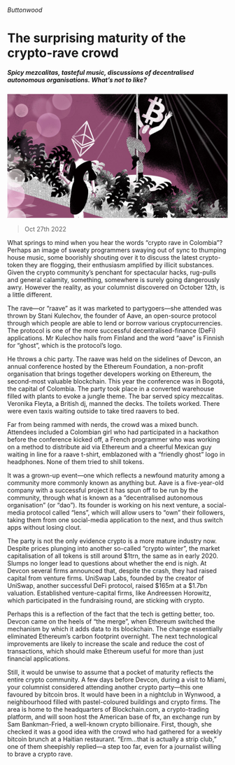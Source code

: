 ###### Buttonwood

# The surprising maturity of the crypto-rave crowd 

##### Spicy mezcalitas, tasteful music, discussions of decentralised autonomous organisations. What’s not to like? 

![image](images/20221029_FND002.jpg) 

> Oct 27th 2022 

What springs to mind when you hear the words “crypto rave in Colombia”? Perhaps an image of sweaty programmers swaying out of sync to thumping house music, some boorishly shouting over it to discuss the latest crypto-token they are flogging, their enthusiasm amplified by illicit substances. Given the crypto community’s penchant for spectacular hacks, rug-pulls and general calamity, something, somewhere is surely going dangerously awry. However the reality, as your columnist discovered on October 12th, is a little different. 

The rave—or “raave” as it was marketed to partygoers—she attended was thrown by Stani Kulechov, the founder of Aave, an open-source protocol through which people are able to lend or borrow various cryptocurrencies. The protocol is one of the more successful decentralised-finance (DeFi) applications. Mr Kulechov hails from Finland and the word “aave” is Finnish for “ghost”, which is the protocol’s logo. 

He throws a chic party. The raave was held on the sidelines of Devcon, an annual conference hosted by the Ethereum Foundation, a non-profit organisation that brings together developers working on Ethereum, the second-most valuable blockchain. This year the conference was in Bogotá, the capital of Colombia. The party took place in a converted warehouse filled with plants to evoke a jungle theme. The bar served spicy mezcalitas. Veronika Fleyta, a British dj, manned the decks. The toilets worked. There were even taxis waiting outside to take tired raavers to bed.

Far from being rammed with nerds, the crowd was a mixed bunch. Attendees included a Colombian girl who had participated in a hackathon before the conference kicked off, a French programmer who was working on a method to distribute aid via Ethereum and a cheerful Mexican guy waiting in line for a raave t-shirt, emblazoned with a “friendly ghost” logo in headphones. None of them tried to shill tokens. 

It was a grown-up event—one which reflects a newfound maturity among a community more commonly known as anything but. Aave is a five-year-old company with a successful project it has spun off to be run by the community, through what is known as a “decentralised autonomous organisation” (or “dao”). Its founder is working on his next venture, a social-media protocol called “lens”, which will allow users to “own” their followers, taking them from one social-media application to the next, and thus switch apps without losing clout. 

The party is not the only evidence crypto is a more mature industry now. Despite prices plunging into another so-called “crypto winter”, the market capitalisation of all tokens is still around $1trn, the same as in early 2020. Slumps no longer lead to questions about whether the end is nigh. At Devcon several firms announced that, despite the crash, they had raised capital from venture firms. UniSwap Labs, founded by the creator of UniSwap, another successful DeFi protocol, raised $165m at a $1.7bn valuation. Established venture-capital firms, like Andreessen Horowitz, which participated in the fundraising round, are sticking with crypto. 

Perhaps this is a reflection of the fact that the tech is getting better, too. Devcon came on the heels of “the merge”, when Ethereum switched the mechanism by which it adds data to its blockchain. The change essentially eliminated Ethereum’s carbon footprint overnight. The next technological improvements are likely to increase the scale and reduce the cost of transactions, which should make Ethereum useful for more than just financial applications. 

Still, it would be unwise to assume that a pocket of maturity reflects the entire crypto community. A few days before Devcon, during a visit to Miami, your columnist considered attending another crypto party—this one favoured by bitcoin bros. It would have been in a nightclub in Wynwood, a neighbourhood filled with pastel-coloured buildings and crypto firms. The area is home to the headquarters of Blockchain.com, a crypto-trading platform, and will soon host the American base of ftx, an exchange run by Sam Bankman-Fried, a well-known crypto billionaire. First, though, she checked it was a good idea with the crowd who had gathered for a weekly bitcoin brunch at a Haitian restaurant. “Erm...that is actually a strip club,” one of them sheepishly replied—a step too far, even for a journalist willing to brave a crypto rave.






